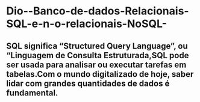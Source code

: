 # Dio--Banco-de-dados-Relacionais-SQL-e-n-o-relacionais-NoSQL-

## SQL significa “Structured Query Language”, ou “Linguagem de Consulta Estruturada,SQL pode ser usada para analisar ou executar tarefas em tabelas.Com o mundo digitalizado de hoje, saber lidar com grandes quantidades de dados é fundamental.
